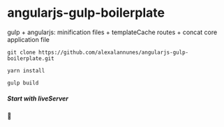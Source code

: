 # angularjs-gulp-boilerplate
gulp + angularjs: minification files + templateCache routes + concat core application file



`git clone https://github.com/alexalannunes/angularjs-gulp-boilerplate.git`


`yarn install`


`gulp build`


##### Start with liveServer


:tada:
